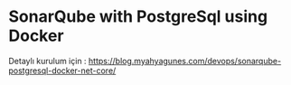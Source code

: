 # SonarQube with PostgreSql using Docker
Detaylı kurulum için : https://blog.myahyagunes.com/devops/sonarqube-postgresql-docker-net-core/
